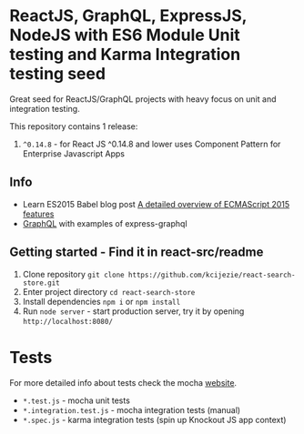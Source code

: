 # ReactJS, GraphQL, ExpressJS, NodeJS with ES6 Module Unit testing and Karma Integration testing seed

Great seed for ReactJS/GraphQL projects with heavy focus on unit and integration testing.

This repository contains 1 release:

1. `^0.14.8` - for React JS ^0.14.8 and lower uses Component Pattern for Enterprise Javascript Apps


## Info

* Learn ES2015 Babel blog post [A detailed overview of ECMAScript 2015 features](https://babeljs.io/docs/learn-es2015/)
* [GraphQL](http://graphql.org/) with examples of express-graphql


## Getting started - Find it in react-src/readme

1. Clone repository `git clone https://github.com/kcijezie/react-search-store.git`
2. Enter project directory `cd react-search-store`
3. Install dependencies `npm i` or `npm install`
4. Run `node server` - start production server, try it by opening `http://localhost:8080/`


# Tests

For more detailed info about tests check the mocha [website](https://mochajs.org/).


* `*.test.js` - mocha unit tests
* `*.integration.test.js` - mocha integration tests (manual)
* `*.spec.js` - karma integration tests (spin up Knockout JS app context)